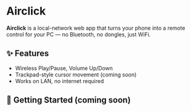 # Airclick

**Airclick** is a local-network web app that turns your phone into a remote control for your PC — no Bluetooth, no dongles, just WiFi.

## ✨ Features

- Wireless Play/Pause, Volume Up/Down
- Trackpad-style cursor movement (coming soon)
- Works on LAN, no internet required

## 🚀 Getting Started (coming soon)
